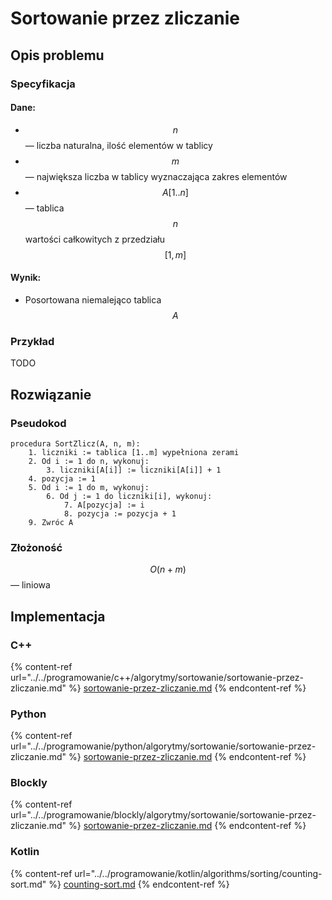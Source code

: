 # Sortowanie przez zliczanie

## Opis problemu

### Specyfikacja

#### Dane:

* $$n$$ — liczba naturalna, ilość elementów w tablicy
* $$m$$ — największa liczba w tablicy wyznaczająca zakres elementów
* $$A[1..n]$$ — tablica $$n$$ wartości całkowitych z przedziału $$[1,m]$$&#x20;

#### Wynik:

* Posortowana niemalejąco tablica $$A$$

### Przykład

TODO

## Rozwiązanie

### Pseudokod

```
procedura SortZlicz(A, n, m):
    1. liczniki := tablica [1..m] wypełniona zerami
    2. Od i := 1 do n, wykonuj:
        3. liczniki[A[i]] := liczniki[A[i]] + 1
    4. pozycja := 1
    5. Od i := 1 do m, wykonuj:
        6. Od j := 1 do liczniki[i], wykonuj:
            7. A[pozycja] := i
            8. pozycja := pozycja + 1  
    9. Zwróc A
```

### Złożoność

$$O(n+m)$$ — liniowa

## Implementacja

### C++

{% content-ref url="../../programowanie/c++/algorytmy/sortowanie/sortowanie-przez-zliczanie.md" %}
[sortowanie-przez-zliczanie.md](../../programowanie/c++/algorytmy/sortowanie/sortowanie-przez-zliczanie.md)
{% endcontent-ref %}

### Python

{% content-ref url="../../programowanie/python/algorytmy/sortowanie/sortowanie-przez-zliczanie.md" %}
[sortowanie-przez-zliczanie.md](../../programowanie/python/algorytmy/sortowanie/sortowanie-przez-zliczanie.md)
{% endcontent-ref %}

### Blockly

{% content-ref url="../../programowanie/blockly/algorytmy/sortowanie/sortowanie-przez-zliczanie.md" %}
[sortowanie-przez-zliczanie.md](../../programowanie/blockly/algorytmy/sortowanie/sortowanie-przez-zliczanie.md)
{% endcontent-ref %}

### Kotlin

{% content-ref url="../../programowanie/kotlin/algorithms/sorting/counting-sort.md" %}
[counting-sort.md](../../programowanie/kotlin/algorithms/sorting/counting-sort.md)
{% endcontent-ref %}